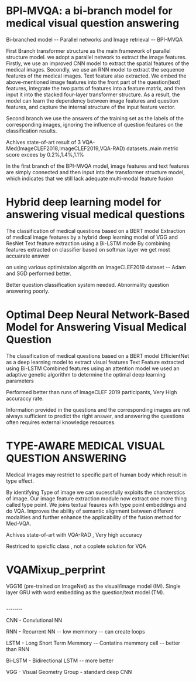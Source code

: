 # BPI‑MVQA: a bi‑branch model for medical visual question answering

Bi-branched model -- Parallel networks and Image retrieval -- BPI-MVQA

First Branch 
transformer structure as the main framework of parallel structure model.
we adopt a parallel network to extract the image features. Firstly, we use an
improved CNN model to extract the spatial features of
the medical images. Secondly, we use an RNN model to
extract the sequence features of the medical images.
Text feature also extracted.
We embed the above-mentioned image features into the front part of the question(text) features,
integrate the two parts of features into a feature matrix, and then input it into the stacked four-layer transformer structure. As a result, the model can learn
the dependency between image features and question
features, and capture the internal structure of
the input feature vector.

Second branch
we use the answers of the training set as
the labels of the corresponding images, ignoring the influence
of question features on the classification results.

Achives state-of-art result of 3 VQA-Med(ImageCLEF2018,ImageCLEF2019,VQA-RAD) datasets..main metric score excees by 0.2%,1.4%,1.1%

In  the  first  branch  of  the  BPI-MVQA  model,  image  features  and  text  features  are  simply  connected  and  then  input  into  the  transformer  structure  model, which  indicates  that  we  still  lack  adequate  multi-modal  feature  fusion 

# Hybrid deep learning model for answering visual medical questions

The classification of medical questions based on a BERT model
Extraction  of  medical  image  features  by  a  hybrid  deep  learning  model of VGG and ResNet
Text  feature extraction using a Bi-LSTM mode 
By combining features extracted on classifier based on softmax layer we get most accuarate answer

on using various optimistaion algorith on ImageCLEF2019 dataset -- Adam and SGD performed better.

Better question classification system needed. Abnormality question answering poorly. 

# Optimal Deep Neural Network-Based Model for Answering Visual Medical Question

The classification of medical questions based on a BERT model
EfficientNet as a deep learning model to extract visual features
Text Feature extracted using Bi-LSTM
Combined features using an attention model
we used an adaptive genetic algorithm to determine the optimal deep learning parameters

Performed better than runs of ImageCLEF 2019 participants, Very High accuraccy rate.

Information provided in the questions and the corresponding images are not always sufficient to predict the right answer, and answering the questions often requires external knowledge resources.

# TYPE-AWARE MEDICAL VISUAL QUESTION ANSWERING

Medical Images may restrict to specific part of human body which result in type effect.

By identifying Type of image we can sucessfully exploits the charcterstics of image.
Our image feature extraction module now extract one more thing called type point.
We joins textual feaures with type point embeddings and do VQA.
Improves the ability of semantic alignment between different modalities and further enhance the applicability of the fusion method for Med-VQA.

Achives state-of-art with VQA-RAD , Very high accuracy

Restriced to speicfic class , not a coplete solution for VQA

# VQAMixup_perprint

VGG16 (pre-trained on ImageNet) as the visual/image model (IM).
Single layer GRU with word embedding as the question/text model (TM).

### ........

CNN - Convlutional NN

RNN - Recurrent NN -- low memmory -- can create loops

LSTM - Long Short Term Memmory -- Contatins memmory cell -- better than RNN

Bi-LSTM - Bidirectional LSTM -- more better

VGG - Visual Geometry Group - standard deep CNN